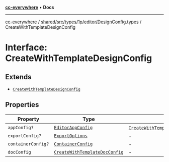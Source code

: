 [**cc-everywhere**](../../../../../../../index.md) • **Docs**

***

[cc-everywhere](../../../../../../../index.md) / [shared/src/types/1p/editor/DesignConfig.types](../index.md) / CreateWithTemplateDesignConfig

# Interface: CreateWithTemplateDesignConfig

## Extends

- [`CreateWithTemplateDesignConfig`](../../../../editor/DesignConfig.types/interfaces/CreateWithTemplateDesignConfig.md)

## Properties

| Property | Type | Overrides | Inherited from |
| ------ | ------ | ------ | ------ |
| `appConfig?` | [`EditorAppConfig`](../../AppConfig.types/interfaces/EditorAppConfig.md) | [`CreateWithTemplateDesignConfig`](../../../../editor/DesignConfig.types/interfaces/CreateWithTemplateDesignConfig.md).`appConfig` | - |
| `exportConfig?` | [`ExportOptions`](../../../../ExportConfig.types/type-aliases/ExportOptions.md) | - | [`CreateWithTemplateDesignConfig`](../../../../editor/DesignConfig.types/interfaces/CreateWithTemplateDesignConfig.md).`exportConfig` |
| `containerConfig?` | [`ContainerConfig`](../../../../ContainerConfig.types/type-aliases/ContainerConfig.md) | - | [`CreateWithTemplateDesignConfig`](../../../../editor/DesignConfig.types/interfaces/CreateWithTemplateDesignConfig.md).`containerConfig` |
| `docConfig` | [`CreateWithTemplateDocConfig`](../../../../editor/DocConfig.types/interfaces/CreateWithTemplateDocConfig.md) | - | [`CreateWithTemplateDesignConfig`](../../../../editor/DesignConfig.types/interfaces/CreateWithTemplateDesignConfig.md).`docConfig` |
